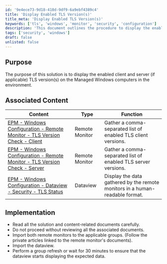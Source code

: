 ```yaml
---
id: '9e4ece73-9d18-410d-9df9-6a9ebf4389c4'
title: 'Display Enabled TLS Version(s)'
title_meta: 'Display Enabled TLS Version(s)'
keywords: ['tls', 'windows', 'monitor', 'security', 'configuration']
description: 'This document outlines the procedure to display the enabled TLS versions on Managed Windows computers within the environment. It includes associated content links for remote monitors and dataviews to facilitate the gathering and display of TLS client and server versions.'
tags: ['security', 'windows']
draft: false
unlisted: false
---
```


## Purpose

The purpose of this solution is to display the enabled client and server (if applicable) TLS version(s) on the Managed Windows computers in the environment.

## Associated Content

| Content                                                                                                           | Type          | Function                                                       |
|-------------------------------------------------------------------------------------------------------------------|---------------|---------------------------------------------------------------|
| [EPM - Windows Configuration - Remote Monitor - TLS Version Check - Client](<../cwa/monitors/TLS Version Check - Client.md>) | Remote Monitor | Gather a comma-separated list of enabled TLS client versions.  |
| [EPM - Windows Configuration - Remote Monitor - TLS Version Check - Server](<../cwa/monitors/TLS Version Check - Server.md>) | Remote Monitor | Gather a comma-separated list of enabled TLS server versions.  |
| [EPM - Windows Configuration - Dataview - Security - TLS Status](<../cwa/dataviews/Security - TLS Status.md>) | Dataview      | Display the data gathered by the remote monitors in a human-readable format. |

## Implementation

- Read all the solution and content-related documents carefully.
- Do not proceed without reviewing all the associated documents.
- Import both remote monitors to the applicable groups. (Follow the private articles linked to the remote monitor's documents).
- Import the dataview.
- Perform a group refresh or wait for 30 minutes to ensure that the dataview starts displaying the expected data.




